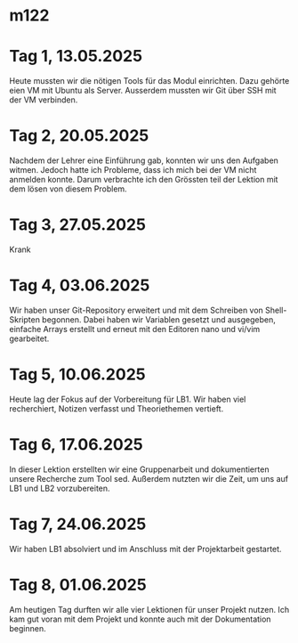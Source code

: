 # m122

# Tag 1, 13.05.2025

Heute mussten wir die nötigen Tools für das Modul einrichten. Dazu gehörte eien VM mit Ubuntu als Server. Ausserdem mussten wir Git über SSH mit der VM verbinden.


# Tag 2, 20.05.2025

Nachdem der Lehrer eine Einführung gab, konnten wir uns den Aufgaben witmen. Jedoch hatte ich Probleme, dass ich mich bei der VM nicht anmelden konnte. Darum verbrachte ich den Grössten teil der Lektion mit dem lösen von diesem Problem.


# Tag 3, 27.05.2025

Krank

# Tag 4, 03.06.2025

Wir haben unser Git-Repository erweitert und mit dem Schreiben von Shell-Skripten begonnen. Dabei haben wir Variablen gesetzt und ausgegeben, einfache Arrays erstellt und erneut mit den Editoren nano und vi/vim gearbeitet.


# Tag 5, 10.06.2025

Heute lag der Fokus auf der Vorbereitung für LB1. Wir haben viel recherchiert, Notizen verfasst und Theoriethemen vertieft.


# Tag 6, 17.06.2025

In dieser Lektion erstellten wir eine Gruppenarbeit und dokumentierten unsere Recherche zum Tool sed. Außerdem nutzten wir die Zeit, um uns auf LB1 und LB2 vorzubereiten.


# Tag 7, 24.06.2025

Wir haben LB1 absolviert und im Anschluss mit der Projektarbeit gestartet.


# Tag 8, 01.06.2025

Am heutigen Tag durften wir alle vier Lektionen für unser Projekt nutzen. Ich kam gut voran mit dem Projekt und konnte auch mit der Dokumentation beginnen.
